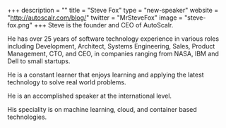 +++
description = ""
title = "Steve Fox"
type = "new-speaker"
website = "http://autoscalr.com/blog/"
twitter = "MrSteveFox"
image = "steve-fox.png"
+++
Steve is the founder and CEO of AutoScalr.

He has over 25 years of software technology experience in various roles including Development, Architect, Systems Engineering, Sales, Product Management, CTO, and CEO, in companies ranging from NASA, IBM and Dell to small startups.

He is a constant learner that enjoys learning and applying the latest technology to solve real world problems.

He is an accomplished speaker at the international level.

His speciality is on machine learning, cloud, and container based technologies.